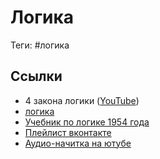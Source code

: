 # Логика

Теги: #логика

## Ссылки

* 4 закона логики ([YouTube](https://youtu.be/BV2pR6ZxFUY))
* [логика](https://ru.wikipedia.org/wiki/%D0%9B%D0%BE%D0%B3%D0%B8%D0%BA%D0%B0 "Логика")
* [Учебник по логике 1954 года](https://vk.com/wall-61771654_16561)
* [Плейлист вконтакте](https://vk.com/music/playlist/-107309195_6)
* [Аудио-начитка на ютубе](https://www.youtube.com/watch?v=W2Boyga7ShU)
